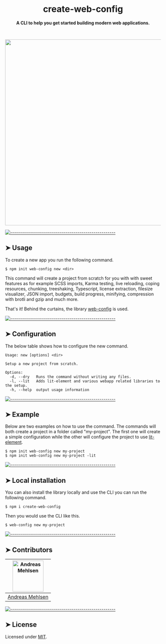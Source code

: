 <h1 align="center">create-web-config</h1>
<p align="center">
  <b>A CLI to help you get started building modern web applications.</b></br>
  <sub><sub>
</p>

<br />


<p align="center">
	<img src="https://raw.githubusercontent.com/andreasbm/create-web-config/master/example.gif" width="600">
</p>


[![-----------------------------------------------------](https://raw.githubusercontent.com/andreasbm/readme/master/assets/lines/colored.png)](#usage)

## ➤ Usage

To create a new app you run the following command.

```
$ npm init web-config new <dir>
```

This command will create a project from scratch for you with with sweet features as for example SCSS imports, Karma testing, live reloading, coping resources, chunking, treeshaking, Typescript, license extraction, filesize visualizer, JSON import, budgets, build progress, minifying, compression with brotli and gzip and much more.

That's it! Behind the curtains, the library [web-config](https://github.com/andreasbm/web-config) is used.


[![-----------------------------------------------------](https://raw.githubusercontent.com/andreasbm/readme/master/assets/lines/colored.png)](#configuration)

## ➤ Configuration

The below table shows how to configure the new command.

```
Usage: new [options] <dir>

Setup a new project from scratch.

Options:
  -d, --dry   Runs the command without writing any files.
  -l, --lit   Adds lit-element and various webapp related libraries to the setup.
  -h, --help  output usage information
```


[![-----------------------------------------------------](https://raw.githubusercontent.com/andreasbm/readme/master/assets/lines/colored.png)](#example)

## ➤ Example

Below are two examples on how to use the command. The commands will both create a project in a folder called "my-project". The first one will create a simple configuration while the other will configure the project to use [lit-element](https://github.com/Polymer/lit-element).

```
$ npm init web-config new my-project
$ npm init web-config new my-project -lit
```


[![-----------------------------------------------------](https://raw.githubusercontent.com/andreasbm/readme/master/assets/lines/colored.png)](#local-installation)

## ➤ Local installation

You can also install the library locally and use the CLI you can run the following command.

```
$ npm i create-web-config
```

Then you would use the CLI like this.

```
$ web-config new my-project
```


[![-----------------------------------------------------](https://raw.githubusercontent.com/andreasbm/readme/master/assets/lines/colored.png)](#contributors)

## ➤ Contributors
	

| [<img alt="Andreas Mehlsen" src="https://avatars1.githubusercontent.com/u/6267397?s=460&v=4" width="100">](https://twitter.com/andreasmehlsen) |
|:--------------------------------------------------:|
| [Andreas Mehlsen](https://twitter.com/andreasmehlsen) |


[![-----------------------------------------------------](https://raw.githubusercontent.com/andreasbm/readme/master/assets/lines/colored.png)](#license)

## ➤ License
	
Licensed under [MIT](https://opensource.org/licenses/MIT).